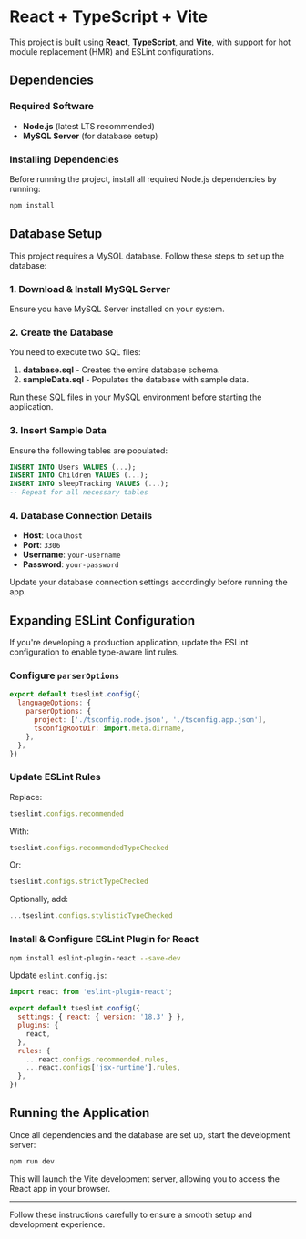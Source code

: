 # React + TypeScript + Vite

This project is built using **React**, **TypeScript**, and **Vite**, with support for hot module replacement (HMR) and ESLint configurations.

## Dependencies

### Required Software
- **Node.js** (latest LTS recommended)
- **MySQL Server** (for database setup)

### Installing Dependencies
Before running the project, install all required Node.js dependencies by running:

```sh
npm install
```

## Database Setup
This project requires a MySQL database. Follow these steps to set up the database:

### 1. Download & Install MySQL Server
Ensure you have MySQL Server installed on your system.

### 2. Create the Database
You need to execute two SQL files:

1. **database.sql** - Creates the entire database schema.
2. **sampleData.sql** - Populates the database with sample data.

Run these SQL files in your MySQL environment before starting the application.

### 3. Insert Sample Data
Ensure the following tables are populated:

```sql
INSERT INTO Users VALUES (...);
INSERT INTO Children VALUES (...);
INSERT INTO sleepTracking VALUES (...);
-- Repeat for all necessary tables
```

### 4. Database Connection Details
- **Host**: `localhost`
- **Port**: `3306`
- **Username**: `your-username`
- **Password**: `your-password`

Update your database connection settings accordingly before running the app.

## Expanding ESLint Configuration
If you're developing a production application, update the ESLint configuration to enable type-aware lint rules.

### Configure `parserOptions`
```js
export default tseslint.config({
  languageOptions: {
    parserOptions: {
      project: ['./tsconfig.node.json', './tsconfig.app.json'],
      tsconfigRootDir: import.meta.dirname,
    },
  },
})
```

### Update ESLint Rules
Replace:
```js
tseslint.configs.recommended
```
With:
```js
tseslint.configs.recommendedTypeChecked
```
Or:
```js
tseslint.configs.strictTypeChecked
```
Optionally, add:
```js
...tseslint.configs.stylisticTypeChecked
```

### Install & Configure ESLint Plugin for React
```sh
npm install eslint-plugin-react --save-dev
```

Update `eslint.config.js`:
```js
import react from 'eslint-plugin-react';

export default tseslint.config({
  settings: { react: { version: '18.3' } },
  plugins: {
    react,
  },
  rules: {
    ...react.configs.recommended.rules,
    ...react.configs['jsx-runtime'].rules,
  },
})
```

## Running the Application
Once all dependencies and the database are set up, start the development server:

```sh
npm run dev
```

This will launch the Vite development server, allowing you to access the React app in your browser.

---
Follow these instructions carefully to ensure a smooth setup and development experience.

